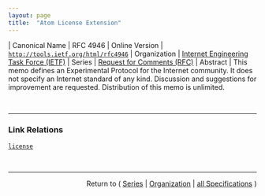 ```yaml
---
layout: page
title:  "Atom License Extension"
---
```


| Canonical Name | RFC 4946
| Online Version | [`http://tools.ietf.org/html/rfc4946`](http://tools.ietf.org/html/rfc4946)
| Organization | [Internet Engineering Task Force (IETF)](..)
| Series | [Request for Comments (RFC)](.)
| Abstract | This memo defines an Experimental Protocol for the Internet community. It does not specify an Internet standard of any kind. Discussion and suggestions for improvement are requested. Distribution of this memo is unlimited.

<br/>
<hr/>

### Link Relations

[`license`](/concepts/link-relation/license "The &#34;license&#34; link relation can be used to associate licenses with a feed or entry. Feeds and entries can be dual-licensed by including multiple &#34;license&#34; link relations specifying different href attribute values. If multiple &#34;license&#34; link relations are specified, each SHOULD contain a title attribute specifying a human-readable label for the license.")



<br/>
<hr/>

<p style="text-align: right">Return to ( <a href="./">Series</a> | <a href="../">Organization</a> | <a href="../../">all Specifications</a> )</p>